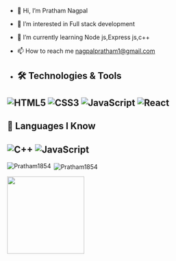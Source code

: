 - 👋 Hi, I’m Pratham Nagpal
- 👀 I’m interested in Full stack development
- 🌱 I’m currently learning Node js,Express js,c++

- 📫 How to reach me nagpalpratham1@gmail.com
- ## 🛠 Technologies & Tools
![HTML5](https://img.shields.io/badge/HTML5-E34F26?logo=html5&logoColor=white)
![CSS3](https://img.shields.io/badge/CSS3-1572B6?logo=css3&logoColor=white)
![JavaScript](https://img.shields.io/badge/JavaScript-F7DF1E?logo=javascript&logoColor=black)
![React](https://img.shields.io/badge/React-20232A?logo=react&logoColor=61DAFB)
---
## 🧠 Languages I Know
![C++](https://img.shields.io/badge/C++-00599C?logo=c%2B%2B&logoColor=white)
![JavaScript](https://img.shields.io/badge/JavaScript-F7DF1E?logo=javascript&logoColor=black)
---
<p><img align="left" src="https://github-readme-stats.vercel.app/api/top-langs?username=Pratham1854&show_icons=true&locale=en&layout=compact" alt="Pratham1854" /></p>

<p>&nbsp;<img align="center" src="https://github-readme-stats.vercel.app/api?username=Pratham1854&show_icons=true&locale=en" alt="Pratham1854" /></p>

 <img src="https://nirzak-streak-stats.vercel.app/?user=Pratham1854&theme=dark&hide_border=false" height="180px">&nbsp; &nbsp;
<!---
Pratham1854/Pratham1854 is a ✨ special ✨ repository because its `README.md` (this file) appears on your GitHub profile.
You can click the Preview link to take a look at your changes.
--->
